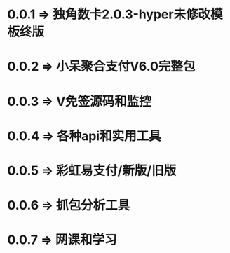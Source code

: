 

# 0.0.1 => 独角数卡2.0.3-hyper未修改模板终版
# 0.0.2 => 小呆聚合支付V6.0完整包
# 0.0.3 => V免签源码和监控
# 0.0.4 => 各种api和实用工具
# 0.0.5 => 彩虹易支付/新版/旧版
# 0.0.6 => 抓包分析工具
# 0.0.7 => 网课和学习
